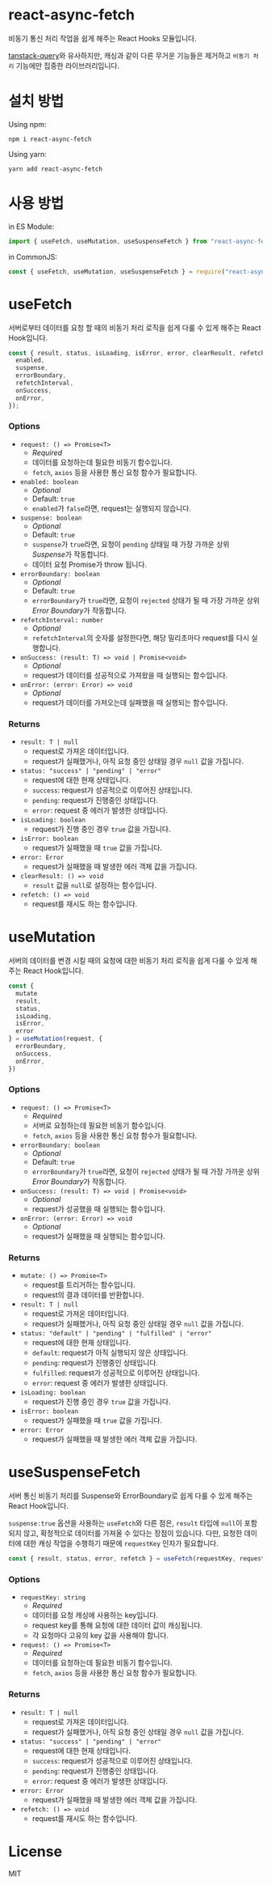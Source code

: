 # react-async-fetch

비동기 통신 처리 작업을 쉽게 해주는 React Hooks 모듈입니다.

[tanstack-query](https://tanstack.com/query/latest)와 유사하지만, 캐싱과 같이 다른 무거운 기능들은 제거하고 `비동기 처리` 기능에만 집중한 라이브러리입니다.

# 설치 방법

Using npm:

```
npm i react-async-fetch
```

Using yarn:

```
yarn add react-async-fetch
```

# 사용 방법

in ES Module:

```js
import { useFetch, useMutation, useSuspenseFetch } from "react-async-fetch";
```

in CommonJS:

```js
const { useFetch, useMutation, useSuspenseFetch } = require("react-async-fetch");
```

# useFetch

서버로부터 데이터를 요청 할 때의 비동기 처리 로직을 쉽게 다룰 수 있게 해주는 React Hook입니다.

```js
const { result, status, isLoading, isError, error, clearResult, refetch } = useFetch(request, {
  enabled,
  suspense,
  errorBoundary,
  refetchInterval,
  onSuccess,
  onError,
});
```

### Options

- `request: () => Promise<T>`
  - _Required_
  - 데이터를 요청하는데 필요한 비동기 함수입니다.
  - `fetch`, `axios` 등을 사용한 통신 요청 함수가 필요합니다.
- `enabled: boolean`
  - _Optional_
  - Default: `true`
  - `enabled`가 `false`라면, request는 실행되지 않습니다.
- `suspense: boolean`
  - _Optional_
  - Default: `true`
  - `suspense`가 `true`라면, 요청이 `pending` 상태일 때 가장 가까운 상위 *Suspense*가 작동합니다.
  - 데이터 요청 Promise가 throw 됩니다.
- `errorBoundary: boolean`
  - _Optional_
  - Default: `true`
  - `errorBoundary`가 `true`라면, 요청이 `rejected` 상태가 될 때 가장 가까운 상위 *Error Boundary*가 작동합니다.
- `refetchInterval: number`
  - _Optional_
  - `refetchInterval`의 숫자를 설정한다면, 해당 밀리초마다 request를 다시 실행합니다.
- `onSuccess: (result: T) => void | Promise<void>`
  - _Optional_
  - request가 데이터를 성공적으로 가져왔을 때 실행되는 함수입니다.
- `onError: (error: Error) => void`
  - _Optional_
  - request가 데이터를 가져오는데 실패했을 때 실행되는 함수입니다.

### Returns

- `result: T | null`
  - request로 가져온 데이터입니다.
  - request가 실패했거나, 아직 요청 중인 상태일 경우 `null` 값을 가집니다.
- `status: "success" | "pending" | "error"`
  - request에 대한 현재 상태입니다.
  - `success`: request가 성공적으로 이루어진 상태입니다.
  - `pending`: request가 진행중인 상태입니다.
  - `error`: request 중 에러가 발생한 상태입니다.
- `isLoading: boolean`
  - request가 진행 중인 경우 `true` 값을 가집니다.
- `isError: boolean`
  - request가 실패했을 때 `true` 값을 가집니다.
- `error: Error`
  - request가 실패했을 때 발생한 에러 객체 값을 가집니다.
- `clearResult: () => void`
  - `result` 값을 `null`로 설정하는 함수입니다.
- `refetch: () => void`
  - request를 재시도 하는 함수입니다.

# useMutation

서버의 데이터를 변경 시킬 때의 요청에 대한 비동기 처리 로직을 쉽게 다룰 수 있게 해주는 React Hook입니다.

```js
const {
  mutate
  result,
  status,
  isLoading,
  isError,
  error
} = useMutation(request, {
  errorBoundary,
  onSuccess,
  onError,
})
```

### Options

- `request: () => Promise<T>`
  - _Required_
  - 서버로 요청하는데 필요한 비동기 함수입니다.
  - `fetch`, `axios` 등을 사용한 통신 요청 함수가 필요합니다.
- `errorBoundary: boolean`
  - _Optional_
  - Default: `true`
  - `errorBoundary`가 `true`라면, 요청이 `rejected` 상태가 될 때 가장 가까운 상위 *Error Boundary*가 작동합니다.
- `onSuccess: (result: T) => void | Promise<void>`
  - _Optional_
  - request가 성공했을 때 실행되는 함수입니다.
- `onError: (error: Error) => void`
  - _Optional_
  - request가 실패했을 때 실행되는 함수입니다.

### Returns

- `mutate: () => Promise<T>`
  - request를 트리거하는 함수입니다.
  - request의 결과 데이터를 반환합니다.
- `result: T | null`
  - request로 가져온 데이터입니다.
  - request가 실패했거나, 아직 요청 중인 상태일 경우 `null` 값을 가집니다.
- `status: "default" | "pending" | "fulfilled" | "error"`
  - request에 대한 현재 상태입니다.
  - `default`: request가 아직 실행되지 않은 상태입니다.
  - `pending`: request가 진행중인 상태입니다.
  - `fulfilled`: request가 성공적으로 이루어진 상태입니다.
  - `error`: request 중 에러가 발생한 상태입니다.
- `isLoading: boolean`
  - request가 진행 중인 경우 `true` 값을 가집니다.
- `isError: boolean`
  - request가 실패했을 때 `true` 값을 가집니다.
- `error: Error`
  - request가 실패했을 때 발생한 에러 객체 값을 가집니다.

# useSuspenseFetch

서버 통신 비동기 처리를 Suspense와 ErrorBoundary로 쉽게 다룰 수 있게 해주는 React Hook입니다.

`suspense:true` 옵션을 사용하는 `useFetch`와 다른 점은, `result` 타입에 `null`이 포함되지 않고, 확정적으로 데이터를 가져올 수 있다는 장점이 있습니다.
다만, 요청한 데이터에 대한 캐싱 작업을 수행하기 때문에 `requestKey` 인자가 필요합니다.

```js
const { result, status, error, refetch } = useFetch(requestKey, request);
```

### Options

- `requestKey: string`
  - _Required_
  - 데이터를 요청 캐싱에 사용하는 key입니다.
  - request key를 통해 요청에 대한 데이터 값이 캐싱됩니다.
  - 각 요청마다 고유의 key 값을 사용해야 합니다.
- `request: () => Promise<T>`
  - _Required_
  - 데이터를 요청하는데 필요한 비동기 함수입니다.
  - `fetch`, `axios` 등을 사용한 통신 요청 함수가 필요합니다.

### Returns

- `result: T | null`
  - request로 가져온 데이터입니다.
  - request가 실패했거나, 아직 요청 중인 상태일 경우 `null` 값을 가집니다.
- `status: "success" | "pending" | "error"`
  - request에 대한 현재 상태입니다.
  - `success`: request가 성공적으로 이루어진 상태입니다.
  - `pending`: request가 진행중인 상태입니다.
  - `error`: request 중 에러가 발생한 상태입니다.
- `error: Error`
  - request가 실패했을 때 발생한 에러 객체 값을 가집니다.
- `refetch: () => void`
  - request를 재시도 하는 함수입니다.

# License

MIT
